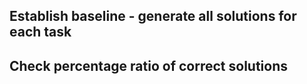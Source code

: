 ## Establish baseline - generate all solutions for each task
## Check percentage ratio of correct solutions